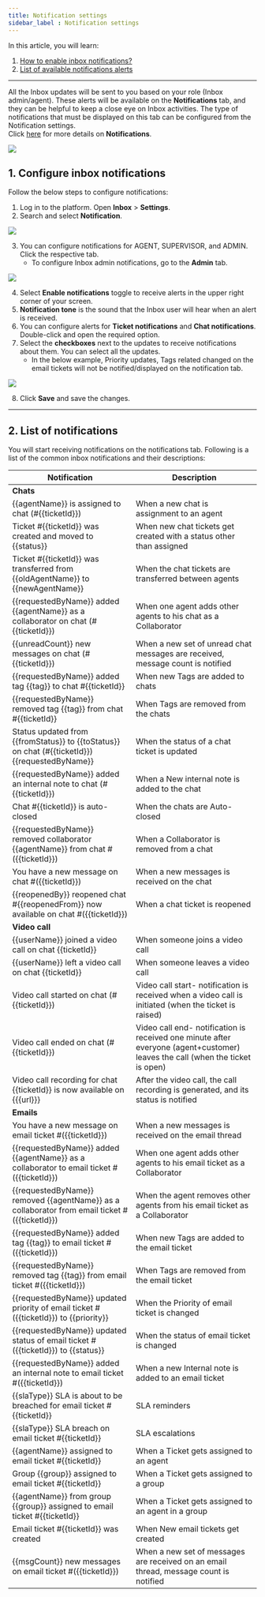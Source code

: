 ```yaml
---
title: Notification settings 
sidebar_label : Notification settings 
---
```



 

In this article, you will learn: 
1. [How to enable inbox notifications?](#1)
2. [List of available notifications alerts](#2)

------
All the Inbox updates will be sent to you based on your role (Inbox admin/agent). These alerts will be available on the **Notifications** tab, and they can be helpful to keep a close eye on Inbox activities. The type of notifications that must be displayed on this tab can be configured from the Notification settings.     
Click [here](https://docs.yellow.ai/docs/platform_concepts/inbox#--14-notifications) for more details on **Notifications**. 

![](https://i.imgur.com/5jrkOpD.png)


## <a name="1"></a> 1. Configure inbox notifications 

Follow the below steps to configure notifications: 

1. Log in to the platform. Open **Inbox** > **Settings**. 
2. Search and select **Notification**. 


![](https://i.imgur.com/8RWFDNf.png)

3. You can configure notifications for AGENT, SUPERVISOR, and ADMIN. Click the respective tab. 
    - To configure Inbox admin notifications, go to the **Admin** tab. 

![](https://i.imgur.com/wmJnvfB.png)

4. Select **Enable notifications** toggle to receive alerts in the upper right corner of your screen.
5. **Notification tone** is the sound that the Inbox user will hear when an alert is received. 
6. You can configure alerts for **Ticket notifications** and **Chat notifications**. Double-click and open the required option. 
7. Select the **checkboxes** next to the updates to receive notifications about them. You can select all the updates.
    - In the below example, Priority updates, Tags related changed on the email tickets will not be notified/displayed on the notification tab. 

![](https://i.imgur.com/QBuPeKH.png)

8. Click **Save** and save the changes.    

-------------


## <a name="2"></a> 2. List of notifications 

You will start receiving notifications on the notifications tab. Following is a list of the common inbox notifications and their descriptions: 



| Notification                                                                                  | Description                                           |
| --------------------------------------------------------------------------------------------- | ----------------------------------------------------- |
|**Chats**||
| {{agentName}} is assigned to chat (#{{ticketId}})                                             | When a new chat is assignment to an agent             |
| Ticket #{{ticketId}} was created and moved to {{status}}                                      | When new chat tickets get created with a status other than assigned |
| Ticket #{{ticketId}} was transferred from {{oldAgentName}} to {{newAgentName}}                | When the chat tickets are transferred between agents                                     |
| {{requestedByName}} added {{agentName}} as a collaborator on chat (#{{ticketId}})               | When one agent adds other agents to his chat as a Collaborator                                   |
| {{unreadCount}} new messages on chat (#{{ticketId}})                                          | When a new set of unread chat messages are received, message count is notified                        |
| {{requestedByName}} added tag {{tag}} to chat #{{ticketId}}                                   | When new Tags are added to chats                                         |
| {{requestedByName}} removed tag {{tag}} from chat #{{ticketId}}                               | When Tags are removed from the chats                                      |
| Status updated from {{fromStatus}} to {{toStatus}} on chat (#{{ticketId}}){{requestedByName}} | When the status of a chat ticket is updated                               |
| {{requestedByName}} added an internal note to chat (#{{ticketId}})                            | When a New internal note is added to the chat                                    |
| Chat #{{ticketId}} is auto-closed                                                             | When the chats are Auto-closed                                     |
| {{requestedByName}} removed collaborator {{agentName}} from chat #({{ticketId}})              | When a Collaborator is removed from a chat                                |
| You have a new message on chat #({{ticketId}})                                                | When a new messages is received on the chat                                     |
| {{reopenedBy}} reopened chat #{{reopenedFrom}} now available on chat #({{ticketId}})          | When a chat ticket is reopened                                      |
|**Video call** ||
| {{userName}} joined a video call on chat {{ticketId}}                                         | When someone joins a video call                          |
| {{userName}} left a video call on chat {{ticketId}}                                           | When someone leaves a video call                          |
| Video call started on chat (#{{ticketId}})                                                    | Video call start- notification is received when a video call is initiated (when the ticket is raised)                             |
| Video call ended on chat (#{{ticketId}})                                                      | Video call end- notification is received one minute after everyone (agent+customer) leaves the call    (when the ticket is open)                          |
| Video call recording for chat {{ticketId}} is now available on {{{url}}}                      | After the video call, the call recording is generated, and its status is notified                   |
|**Emails**||
| You have a new message on email ticket #({{ticketId}})                                        | When a new messages is received     on the email thread                                           |
| {{requestedByName}} added {{agentName}} as a collaborator to email ticket #({{ticketId}})       | When one agent adds other agents to his email ticket as a Collaborator  |
| {{requestedByName}} removed {{agentName}} as a collaborator from email ticket #({{ticketId}})   | When the agent removes other agents from his email ticket as a Collaborator                                  |
| {{requestedByName}} added tag {{tag}} to email ticket #({{ticketId}})                         | When new Tags are added to the email ticket                                            |
| {{requestedByName}} removed tag {{tag}} from email ticket #({{ticketId}})                     | When  Tags are removed from the email ticket                                                      |
| {{requestedByName}} updated priority of email ticket #({{ticketId}}) to {{priority}}          | When the Priority of email ticket is changed                                      |
| {{requestedByName}} updated status of email ticket #({{ticketId}}) to {{status}}              | When the status of email ticket is changed                                       |
| {{requestedByName}} added an internal note to email ticket #({{ticketId}})                       | When a new Internal note is added to an email ticket                                |
| {{slaType}} SLA is about to be breached for email ticket #{{ticketId}}                        | SLA reminders                                         |
| {{slaType}} SLA breach on email ticket #{{ticketId}}                                          | SLA escalations                                       |
| {{agentName}} assigned to email ticket #{{ticketId}}                                          | When a Ticket gets assigned to an agent                           |
| Group {{group}} assigned to email ticket #{{ticketId}}                                        |When a Ticket gets assigned to a group                            |
| {{agentName}} from group {{group}} assigned to email ticket #{{ticketId}}                     | When a Ticket gets assigned to an agent in a group               |
| Email ticket #{{ticketId}} was created                                                        | When New email tickets get created                                           |
| {{msgCount}} new messages on email ticket #({{ticketId}})                                     | When a new set of messages are received on an email thread, message count is notified                             |

